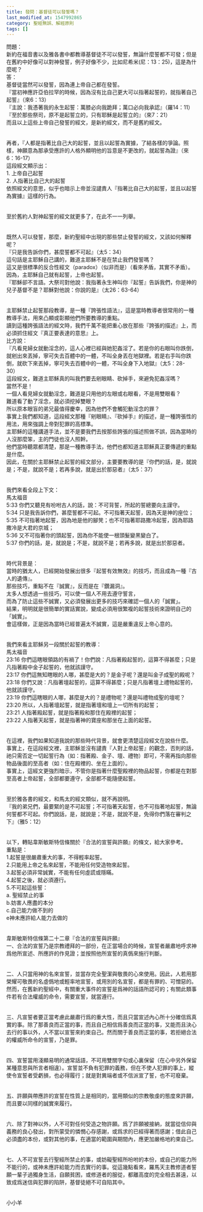 ```yaml
---
title: 發問：基督徒可以發誓嗎？
last_modified_at: 1547992865
category: 聖經無誤、解經原則
tags: []
---
```


<p>問題：<br/>新約在福音書以及雅各書中都教導基督徒不可以發誓，無論什麼誓都不可發；但是在舊約中好像可以對神發誓，例子好像不少，比如尼希米(尼：13：25)，這是為什麼呢？<br/><!--more-->答：<br/>基督徒當然可以發誓，因為連上帝自己都在發誓。<br/>『當初神應許亞伯拉罕的時候，因為沒有比自己更大可以指著起誓的，就指著自己起誓』（來6：13）<br/>『主說：我憑著我的永生起誓：萬膝必向我跪拜；萬口必向我承認』（羅14：11）<br/>『至於那些祭司，原不是起誓立的，只有耶穌是起誓立的』（來7：21）<br/>而且以上這些上帝自己發誓的經文，是新約經文，而不是舊約經文。<br/><br/><br/>再者，『人都是指著比自己大的起誓，並且以起誓為實據，了結各樣的爭論。照樣，神願意為那承受應許的人格外顯明他的旨意是不更改的，就起誓為證』（來6：16-17）<br/>這段經文顯示出：<br/>1.	上帝自己起誓<br/>2.	人指著比自己大的起誓<br/>依照經文的意思，似乎也暗示上帝並沒譴責人『指著比自己大的起誓，並且以起誓為實據』這樣的行為。<br/><br/><br/>至於舊約人對神起誓的經文就更多了，在此不一一列舉。<br/><br/><br/>既然人可以發誓，那麼，新約聖經中出現的那些禁止發誓的經文，又該如何解釋呢？<br/>『只是我告訴你們，甚麼誓都不可起』（太5：34）<br/>這句話是主耶穌自己講的，難道主耶穌不是在禁止我們發誓嗎？<br/>這又是很標準的反合性經文（paradox）（似非而是）（看來矛盾，其實不矛盾）。<br/>因為，主耶穌自己就有起誓，上帝也起誓。<br/>『耶穌卻不言語。大祭司對他說：我指著永生神叫你『起誓』告訴我們，你是神的兒子基督不是？耶穌對他說：你說的是』（太26：63-64）<br/><br/><br/>主耶穌禁止起誓那段教導，是一種『誇張性語法』，這是當時教導者很常用的一種教導手法，用來凸顯或彰顯他們所要教導的重點。<br/>讀到這種誇張語法的經文時，我們千萬不能把重心放在那些『誇張的描述』上，而必須抓住經文『真正要表達的意思』上。<br/>比方說：<br/>『凡看見婦女就動淫念的，這人心裡已經與她犯姦淫了。若是你的右眼叫你跌倒，就剜出來丟掉，寧可失去百體中的一體，不叫全身丟在地獄裡。若是右手叫你跌倒，就砍下來丟掉，寧可失去百體中的一體，不叫全身下入地獄』（太5：28-30）<br/>這段經文，難道主耶穌真的叫我們要去剜眼睛、砍掉手，來避免犯姦淫嗎？<br/>當然不是！<br/>一個人看見婦女就動淫念，難道是只用他的左眼或右眼看，不是用雙眼看？<br/>難道看了動了淫念，就必須挖掉雙眼？<br/>所以原本眼盲的弟兄最值得慶幸，因為他們不會觸犯動淫念的罪？<br/>事實上我們都知道，這段經文那種『剜眼睛』、『砍掉手』的描述，是一種誇張性的用法，用來強調上帝對犯罪的高標準。<br/>主耶穌的這種講道手法，並不是要我們去按那些誇張的描述照做不誤，因為當時的人沒那麼笨，主的門徒也沒人照幹。<br/>他們當時聽眾都清楚，那是一種教導手法，他們也都知道主耶穌真正要傳遞的重點是什麼。<br/>因此，在關於主耶穌禁止起誓的經文部分，主要要教導的是『你們的話，是，就說是；不是，就說不是；若再多說，就是出於那惡者』（太5：37）<br/><br/><br/>我們來看全段上下文：<br/>馬太福音<br/>5:33 你們又聽見有吩咐古人的話，說：不可背誓，所起的誓總要向主謹守。<br/>5:34 只是我告訴你們，甚麼誓都不可起。不可指著天起誓，因為天是神的座位；<br/>5:35 不可指著地起誓，因為地是他的腳凳；也不可指著耶路撒冷起誓，因為耶路撒冷是大君的京城；<br/>5:36 又不可指著你的頭起誓，因為你不能使一根頭髮變黑變白了。<br/>5:37 你們的話，是，就說是；不是，就說不是；若再多說，就是出於那惡者。<br/><br/><br/>時代背景是：<br/>當時的猶太人，已經開始發展出很多『起誓有效無效』的技巧，而且成為一種『古人的遺傳』。<br/>那些技巧，重點不在『誠實』，反而是在『鑽漏洞』。<br/>太多人想透過一些技巧，可以使一個人不用去遵守誓言，<br/>而為了防止這些不誠實，又必須發展出更多的技巧來確認一個人的「誠實」。<br/>結果，明明就是很簡單的實話實說，變成必須用很繁複的起誓技術來證明自己的「誠實」。<br/>會這樣做，正是因為當時已經普遍太不誠實，這是嚴重違反上帝心意的。<br/><br/><br/>我們來看主耶穌另一段關於起誓的教導：<br/>馬太福音<br/>23:16 你們這瞎眼領路的有禍了！你們說：凡指著殿起誓的，這算不得甚麼；只是凡指著殿中金子起誓的，他就該謹守。<br/>23:17 你們這無知瞎眼的人哪，甚麼是大的？是金子呢？還是叫金子成聖的殿呢？<br/>23:18 你們又說：凡指著壇起誓的，這算不得甚麼；只是凡指著壇上禮物起誓的，他就該謹守。<br/>23:19 你們這瞎眼的人哪，甚麼是大的？是禮物呢？還是叫禮物成聖的壇呢？<br/>23:20 所以，人指著壇起誓，就是指著壇和壇上一切所有的起誓；<br/>23:21 人指著殿起誓，就是指著殿和那住在殿裡的起誓；<br/>23:22 人指著天起誓，就是指著神的寶座和那坐在上面的起誓。<br/><br/><br/>在這裡，我們如果知道我說的那些時代背景，就會更清楚這段經文在說些什麼。<br/>事實上，在這段經文裡，主耶穌並沒有譴責『人對上帝起誓』的觀念，否則的話，祂只需否定一切起誓行為（如：指著殿、金子、壇、禮物）即可，不需再指向那些物品後面的至高者（如：住在殿裡的、坐在上面的）。<br/>事實上，這經文更強烈暗示，不管你是指著什麼聖殿裡的物品起誓，你都是在對那至高者上帝起誓，全部都要遵守，全部都不能隨便起誓。<br/><br/><br/>至於雅各書的經文，和馬太的經文類似，就不再說明。<br/>『我的弟兄們，最要緊的是不可起誓；不可指著天起誓，也不可指著地起誓，無論何誓都不可起。你們說話，是，就說是；不是，就說不是，免得你們落在審判之下』（雅5：12）<br/><br/><br/>以下，轉貼韋斯敏斯特信條關於『合法的宣誓與許願』的條文，給大家參考。<br/>重點是：<br/>1.起誓是很嚴肅重大的事，不得輕率起誓。<br/>2.只能用上帝之名來起誓，不能用任何受造物來起誓。<br/>3.起誓必須非常誠實，不能有任何虛謊或隱瞞。<br/>4.起誓之後，就必須遵行。<br/>5.不可起這些誓：<br/>                a. 聖經禁止的事<br/>                 b.妨害人應盡的本分<br/>                 c.自己能力做不到的<br/>                 e神未應許給人能力去做的<br/><br/><br/>韋斯敏斯特信條第二十二章『合法的宣誓與許願』<br/>一、合法的宣誓乃是宗教禮拜的一部份，在正當場合的時候，宣誓者嚴肅地呼求神爲他所宣述、所應許的作見證；並按照他所宣誓的真僞來施行判斷。<br/><br/><br/>二、人只當用神的名來宣誓，並當存完全聖潔與敬畏的心來使用。因此，人若用那榮耀可敬畏的名虛僞地或輕率地宣誓，或用別的名宣誓，都是有罪的、可憎惡的。然而，在舊新約聖經中，有關重大事件的宣誓是爲神的話語所認可的；有關此類事件若有合法權威的命令，需要宣誓，就當遵行。<br/><br/><br/>三、凡宣誓者要正當考慮此嚴肅行爲的重大性，而且只當宣述內心所十分確信爲真實的事。除了那善良而正當的事，而且自己相信爲善良而正當的事，又能而且決心去行的事以外，人不當以宣誓來約束自己。然而關于善良而正當的事，若拒絕合法的權威所命令的宣誓，乃是罪。<br/><br/><br/>四、宣誓當用淺顯易明的通常話語，不可用雙關字句或心裏保留（在心中另外保留某種意思與所言者相違）。宣誓並不負有犯罪的義務，但在不使人犯罪的事上，縱使令宣誓者受虧損，也必得履行；就是對異端者或不信派宣了誓，也不可廢棄。<br/><br/><br/>五、許願與帶應許的宣誓在性質上是相同的，當用類似的宗教敬虔的態度來許願，而且要以同樣的誠實來履行。<br/><br/><br/>六、除了對神以外，人不可對任何受造之物許願。爲了許願被接納，就當從信仰與義務的良心發出，對所蒙受的憐憫心存感謝，或爲求的已經得著而感謝；借此自己必須盡的本份，或對其他的事，在適當的範圍與期間內，應更加嚴格地約束自己。<br/><br/><br/>七、人不可宣誓去行聖經所禁止的事，或妨礙聖經所吩咐的本份，或自己的能力所不能行的，或神未應許給能力而去實行的事。從這幾點看來，羅馬天主教修道者誓願一輩子過獨身生活，自願貧困，或修道者的服從，都離高度的完全相去甚遠，以致成爲迷信與犯罪的陷阱，基督徒絕不可自陷其中。 <br/><br/><br/>小小羊
</p>